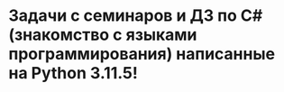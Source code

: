 # Задачи с семинаров и ДЗ по С# (знакомство с языками программирования) написанные на Python 3.11.5!
